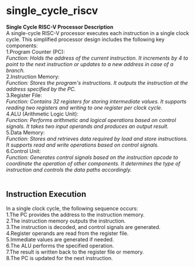 # single_cycle_riscv
**Single Cycle RISC-V Processor Description**  <br /> 
A single-cycle RISC-V processor executes each instruction in a single clock cycle. This simplified processor design includes the following key components: <br />
1.Program Counter (PC):<br />
_Function: Holds the address of the current instruction. It increments by 4 to point to the next instruction or updates to a new address in case of a branch._ <br />
2.Instruction Memory: <br />
_Function: Stores the program's instructions. It outputs the instruction at the address specified by the PC._ <br />
3.Register File:<br />
_Function: Contains 32 registers for storing intermediate values. It supports reading two registers and writing to one register per clock cycle._ <br />
4.ALU (Arithmetic Logic Unit):<br />
_Function: Performs arithmetic and logical operations based on control signals. It takes two input operands and produces an output result._ <br />
5.Data Memory:<br />
_Function: Stores and retrieves data required by load and store instructions. It supports read and write operations based on control signals._ <br />
6.Control Unit:<br />
_Function: Generates control signals based on the instruction opcode to coordinate the operation of other components. It determines the type of instruction and controls the data paths accordingly._ <br />
<br/>
## Instruction Execution
In a single clock cycle, the following sequence occurs:<br/>
1.The PC provides the address to the instruction memory.<br/>
2.The instruction memory outputs the instruction.<br/>
3.The instruction is decoded, and control signals are generated.<br/>
4.Register operands are read from the register file.<br/>
5.Immediate values are generated if needed.<br/>
6.The ALU performs the specified operation.<br/>
7.The result is written back to the register file or memory.<br/>
8.The PC is updated for the next instruction.<br/>
